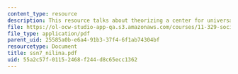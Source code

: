 ```yaml
---
content_type: resource
description: This resource talks about theorizing a center for universal design.
file: https://ol-ocw-studio-app-qa.s3.amazonaws.com/courses/11-329-social-theory-and-the-city-fall-2005/55a2c57f01152468f244d8c65ecc1362_ssn7_nilina.pdf
file_type: application/pdf
parent_uid: 25585a0b-e6a4-91b3-37f4-6f1ab74304bf
resourcetype: Document
title: ssn7_nilina.pdf
uid: 55a2c57f-0115-2468-f244-d8c65ecc1362
---
```

